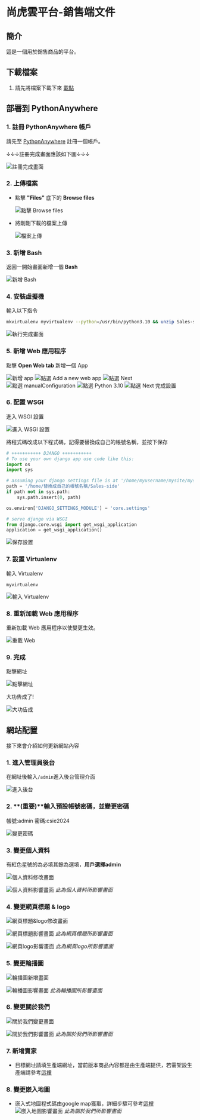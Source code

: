 
# 尚虎雲平台-銷售端文件

## 簡介
這是一個用於銷售商品的平台。

## 下載檔案

1. 請先將檔案下載下來 [載點](https://github.com/shanghuyun/Shanghuyun-Sales-side/releases/tag/%E6%AA%94%E6%A1%88)

## 部署到 PythonAnywhere

### 1. 註冊 PythonAnywhere 帳戶

請先至 [PythonAnywhere](https://www.pythonanywhere.com/registration/register/beginner/) 註冊一個帳戶。

↓↓↓註冊完成畫面應該如下圖↓↓↓

![註冊完成畫面](docs/images/註冊pythonanywhere.png)

### 2. 上傳檔案

- 點擊 **"Files"** 底下的 **Browse files**

  ![點擊 Browse files](docs/images/點擊browseFiles.png)

- 將剛剛下載的檔案上傳

  ![檔案上傳](docs/images/檔案上傳.png)

### 3. 新增 Bash

返回一開始畫面新增一個 **Bash**

![新增 Bash](docs/images/新增bash.png)

### 4. 安裝虛擬機

輸入以下指令

```bash
mkvirtualenv myvirtualenv --python=/usr/bin/python3.10 && unzip Sales-side.zip && cd Sales-side && pip install -r requirements.txt
```

![執行完成畫面](docs/images/執行完成.png)

### 5. 新增 Web 應用程序

點擊 **Open Web tab** 新增一個 App

![新增 app](docs/images/新增app.png)
![點選 Add a new web app](docs/images/addApp.png)
![點選 Next](docs/images/Next.png)
![點選 manualConfiguration](docs/images/manualConfiguration.png)
![點選 Python 3.10](docs/images/選擇3.10.png)
![點選 Next 完成設置](docs/images/完成設置.png)

### 6. 配置 WSGI

進入 WSGI 設置

![進入 WSGI 設置](docs/images/進入WSGI設置.png)

將程式碼改成以下程式碼，記得要替換成自己的帳號名稱，並按下保存

```python
# +++++++++++ DJANGO +++++++++++
# To use your own django app use code like this:
import os
import sys

# assuming your django settings file is at '/home/myusername/mysite/mysite/settings.py'
path = '/home/替換成自己的帳號名稱/Sales-side'
if path not in sys.path:
    sys.path.insert(0, path)

os.environ['DJANGO_SETTINGS_MODULE'] = 'core.settings'

# serve django via WSGI
from django.core.wsgi import get_wsgi_application
application = get_wsgi_application()
```

![保存設置](docs/images/保存.png)

### 7. 設置 Virtualenv

輸入 Virtualenv

```
myvirtualenv
```

![輸入 Virtualenv](docs/images/輸入Virtualenv.png)

### 8. 重新加載 Web 應用程序

重新加載 Web 應用程序以使變更生效。

![重載 Web](docs/images/重載Web.png)

### 9. 完成

點擊網址

![點擊網址](docs/images/點擊網址.png)

大功告成了!

![大功告成](docs/images/大功告成.png)

## 網站配置

接下來會介紹如何更新網站內容

### 1. 進入管理員後台

在網址後輸入`/admin`進入後台管理介面

![進入後台](docs/images/進入後台.png)

### 2. **(重要)**輸入預設帳號密碼，並變更密碼

帳號:admin
密碼:csie2024

![變更密碼](docs/images/變更密碼.png)

### 3. 變更個人資料

有紅色星號的為必填其餘為選填，**用戶選擇admin**

![個人資料修改畫面](docs/images/個人資料.png)

![個人資料影響畫面](docs/images/變更密碼.png)
*此為個人資料所影響畫面*

### 4. 變更網頁標題 & logo

![網頁標題&logo修改畫面](docs/images/網頁標題&logo.png)

![網頁標題影響畫面](docs/images/網頁標題.png)
*此為網頁標題所影響畫面*

![網頁logo影響畫面](docs/images/網頁logo.png)
*此為網頁logo所影響畫面*

### 5. 變更輪播圖

![輪播圖新增畫面](docs/images/輪播圖.png)

![輪播圖影響畫面](docs/images/輪播圖影響.png)
*此為輪播圖所影響畫面*

### 6. 變更關於我們
![關於我們變更畫面](docs/images/關於我們.png)

![關於我們影響畫面](docs/images/關於我們影響.png)
*此為關於我們所影響畫面*

### 7. 新增賣家
- 目標網址請填生產端網址，當前版本商品內容都是由生產端提供，若需架設生產端請參考[這裡](https://github.com/shanghuyun/Shanghuyun-Production-side)

### 8. 變更嵌入地圖

- 嵌入式地圖程式碼由google map獲取，詳細步驟可參考[這裡](https://www.design-hu.com.tw/wordpress/wordpress-tools/google-maps-embed-to-website.html)
![嵌入地圖影響畫面](docs/images/地圖.png)
*此為關於我們所影響畫面*